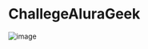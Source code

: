 # ChallegeAluraGeek
![image](https://github.com/MariaBelenTusq/C-Users-belu8-Desktop-ChallegeAluraGeek/assets/113404887/ccd4d93b-6a19-4340-95c1-5ad7ce8c9d5a)
